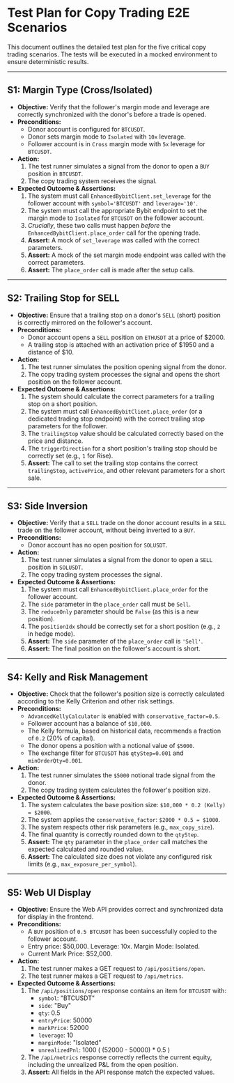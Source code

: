 # Test Plan for Copy Trading E2E Scenarios

This document outlines the detailed test plan for the five critical copy trading scenarios. The tests will be executed in a mocked environment to ensure deterministic results.

---

## S1: Margin Type (Cross/Isolated)

*   **Objective:** Verify that the follower's margin mode and leverage are correctly synchronized with the donor's before a trade is opened.
*   **Preconditions:**
    *   Donor account is configured for `BTCUSDT`.
    *   Donor sets margin mode to `Isolated` with `10x` leverage.
    *   Follower account is in `Cross` margin mode with `5x` leverage for `BTCUSDT`.
*   **Action:**
    1.  The test runner simulates a signal from the donor to open a `BUY` position in `BTCUSDT`.
    2.  The copy trading system receives the signal.
*   **Expected Outcome & Assertions:**
    1.  The system must call `EnhancedBybitClient.set_leverage` for the follower account with `symbol='BTCUSDT'` and `leverage='10'`.
    2.  The system must call the appropriate Bybit endpoint to set the margin mode to `Isolated` for `BTCUSDT` on the follower account.
    3.  *Crucially*, these two calls must happen *before* the `EnhancedBybitClient.place_order` call for the opening trade.
    4.  **Assert:** A mock of `set_leverage` was called with the correct parameters.
    5.  **Assert:** A mock of the set margin mode endpoint was called with the correct parameters.
    6.  **Assert:** The `place_order` call is made after the setup calls.

---

## S2: Trailing Stop for SELL

*   **Objective:** Ensure that a trailing stop on a donor's `SELL` (short) position is correctly mirrored on the follower's account.
*   **Preconditions:**
    *   Donor account opens a `SELL` position on `ETHUSDT` at a price of $2000.
    *   A trailing stop is attached with an activation price of $1950 and a distance of $10.
*   **Action:**
    1.  The test runner simulates the position opening signal from the donor.
    2.  The copy trading system processes the signal and opens the short position on the follower account.
*   **Expected Outcome & Assertions:**
    1.  The system should calculate the correct parameters for a trailing stop on a short position.
    2.  The system must call `EnhancedBybitClient.place_order` (or a dedicated trading stop endpoint) with the correct trailing stop parameters for the follower.
    3.  The `trailingStop` value should be calculated correctly based on the price and distance.
    4.  The `triggerDirection` for a short position's trailing stop should be correctly set (e.g., `1` for Rise).
    5.  **Assert:** The call to set the trailing stop contains the correct `trailingStop`, `activePrice`, and other relevant parameters for a short sale.

---

## S3: Side Inversion

*   **Objective:** Verify that a `SELL` trade on the donor account results in a `SELL` trade on the follower account, without being inverted to a `BUY`.
*   **Preconditions:**
    *   Donor account has no open position for `SOLUSDT`.
*   **Action:**
    1.  The test runner simulates a signal from the donor to open a `SELL` position in `SOLUSDT`.
    2.  The copy trading system processes the signal.
*   **Expected Outcome & Assertions:**
    1.  The system must call `EnhancedBybitClient.place_order` for the follower account.
    2.  The `side` parameter in the `place_order` call must be `Sell`.
    3.  The `reduceOnly` parameter should be `False` (as this is a new position).
    4.  The `positionIdx` should be correctly set for a short position (e.g., `2` in hedge mode).
    5.  **Assert:** The `side` parameter of the `place_order` call is `'Sell'`.
    6.  **Assert:** The final position on the follower's account is short.

---

## S4: Kelly and Risk Management

*   **Objective:** Check that the follower's position size is correctly calculated according to the Kelly Criterion and other risk settings.
*   **Preconditions:**
    *   `AdvancedKellyCalculator` is enabled with `conservative_factor=0.5`.
    *   Follower account has a balance of `$10,000`.
    *   The Kelly formula, based on historical data, recommends a fraction of `0.2` (20% of capital).
    *   The donor opens a position with a notional value of `$5000`.
    *   The exchange filter for `BTCUSDT` has `qtyStep=0.001` and `minOrderQty=0.001`.
*   **Action:**
    1.  The test runner simulates the `$5000` notional trade signal from the donor.
    2.  The copy trading system calculates the follower's position size.
*   **Expected Outcome & Assertions:**
    1.  The system calculates the base position size: `$10,000 * 0.2 (Kelly) = $2000`.
    2.  The system applies the `conservative_factor`: `$2000 * 0.5 = $1000`.
    3.  The system respects other risk parameters (e.g., `max_copy_size`).
    4.  The final quantity is correctly rounded down to the `qtyStep`.
    5.  **Assert:** The `qty` parameter in the `place_order` call matches the expected calculated and rounded value.
    6.  **Assert:** The calculated size does not violate any configured risk limits (e.g., `max_exposure_per_symbol`).

---

## S5: Web UI Display

*   **Objective:** Ensure the Web API provides correct and synchronized data for display in the frontend.
*   **Preconditions:**
    *   A `BUY` position of `0.5 BTCUSDT` has been successfully copied to the follower account.
    *   Entry price: $50,000. Leverage: 10x. Margin Mode: Isolated.
    *   Current Mark Price: $52,000.
*   **Action:**
    1.  The test runner makes a GET request to `/api/positions/open`.
    2.  The test runner makes a GET request to `/api/metrics`.
*   **Expected Outcome & Assertions:**
    1.  The `/api/positions/open` response contains an item for `BTCUSDT` with:
        *   `symbol`: "BTCUSDT"
        *   `side`: "Buy"
        *   `qty`: 0.5
        *   `entryPrice`: 50000
        *   `markPrice`: 52000
        *   `leverage`: 10
        *   `marginMode`: "Isolated"
        *   `unrealizedPnl`: 1000 ( (52000 - 50000) * 0.5 )
    2.  The `/api/metrics` response correctly reflects the current equity, including the unrealized P&L from the open position.
    3.  **Assert:** All fields in the API response match the expected values.